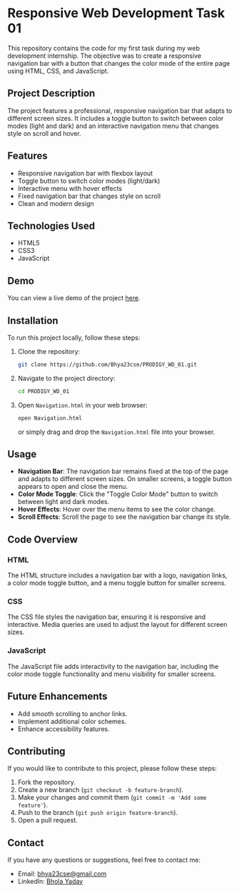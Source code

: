 # Responsive Web Development Task 01

This repository contains the code for my first task during my web development internship. The objective was to create a responsive navigation bar with a button that changes the color mode of the entire page using HTML, CSS, and JavaScript.

## Project Description

The project features a professional, responsive navigation bar that adapts to different screen sizes. It includes a toggle button to switch between color modes (light and dark) and an interactive navigation menu that changes style on scroll and hover.

## Features

- Responsive navigation bar with flexbox layout
- Toggle button to switch color modes (light/dark)
- Interactive menu with hover effects
- Fixed navigation bar that changes style on scroll
- Clean and modern design

## Technologies Used

- HTML5
- CSS3
- JavaScript

## Demo

You can view a live demo of the project [here](https://github.com/Bhya23cse/PRODIGY_WD_01/).

## Installation

To run this project locally, follow these steps:

1. Clone the repository:
    ```bash
    git clone https://github.com/Bhya23cse/PRODIGY_WD_01.git
    ```

2. Navigate to the project directory:
    ```bash
    cd PRODIGY_WD_01
    ```

3. Open `Navigation.html` in your web browser:
    ```bash
    open Navigation.html
    ```
    or simply drag and drop the `Navigation.html` file into your browser.

## Usage

- **Navigation Bar**: The navigation bar remains fixed at the top of the page and adapts to different screen sizes. On smaller screens, a toggle button appears to open and close the menu.
- **Color Mode Toggle**: Click the "Toggle Color Mode" button to switch between light and dark modes.
- **Hover Effects**: Hover over the menu items to see the color change.
- **Scroll Effects**: Scroll the page to see the navigation bar change its style.

## Code Overview

### HTML

The HTML structure includes a navigation bar with a logo, navigation links, a color mode toggle button, and a menu toggle button for smaller screens.

### CSS

The CSS file styles the navigation bar, ensuring it is responsive and interactive. Media queries are used to adjust the layout for different screen sizes.

### JavaScript

The JavaScript file adds interactivity to the navigation bar, including the color mode toggle functionality and menu visibility for smaller screens.

## Future Enhancements

- Add smooth scrolling to anchor links.
- Implement additional color schemes.
- Enhance accessibility features.

## Contributing

If you would like to contribute to this project, please follow these steps:

1. Fork the repository.
2. Create a new branch (`git checkout -b feature-branch`).
3. Make your changes and commit them (`git commit -m 'Add some feature'`).
4. Push to the branch (`git push origin feature-branch`).
5. Open a pull request.



## Contact

If you have any questions or suggestions, feel free to contact me:

- Email: bhya23cse@gmail.com
- LinkedIn: [Bhola Yadav](https://www.linkedin.com/in/bhya23cse/)
